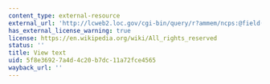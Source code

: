 ```yaml
---
content_type: external-resource
external_url: 'http://lcweb2.loc.gov/cgi-bin/query/r?ammem/ncps:@field(DOCID+@lit(ABQ7578-0095-6))::'
has_external_license_warning: true
license: https://en.wikipedia.org/wiki/All_rights_reserved
status: ''
title: View text
uid: 5f8e3692-7a4d-4c20-b7dc-11a72fce4565
wayback_url: ''
---
```


